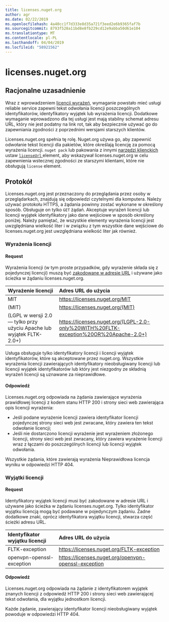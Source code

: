 ```yaml
---
title: licenses.nuget.org
author: agr
ms.date: 02/22/2019
ms.openlocfilehash: 4a40cc1f7d333e8d35a721f3eed2e6b9365faf7b
ms.sourcegitcommit: 8793f528a11bd8e8fb229cd12e9abba50d61e104
ms.translationtype: MT
ms.contentlocale: pl-PL
ms.lasthandoff: 04/04/2019
ms.locfileid: "58921562"
---
```

# <a name="licensesnugetorg"></a>licenses.nuget.org

## <a name="rationale"></a>Racjonalne uzasadnienie

Wraz z wprowadzeniem [licencji wyrażeń](nuspec.md#license), wymaganie powstało mieć usługi reliable service zapewni tekst odwołania licencji poszczególnych identyfikatorów, identyfikatory wyjątek lub wyrażenia licencji.
Dodatkowe wymaganie wprowadzono dla tej usługi jest mają stabilny schemat adresu URL, który nie jest podatny na link rot, tak aby bezpiecznie używać go do zapewniania zgodności z poprzednimi wersjami starszych klientów.

Licenses.nuget.org spełnia tę rolę. Nuget.org używa go, aby zapewnić odwołanie tekst licencji dla pakietów, które określają licencję za pomocą wyrażenia licencji. `nuget pack` lub pakowania z innymi [narzędzi klienckich](https://docs.microsoft.com/en-us/nuget/install-nuget-client-tools) ustaw [ `licenseUrl` ](nuspec.md#licenseurl) element, aby wskazywał licenses.nuget.org w celu zapewnienia wstecznej zgodności ze starszymi klientami, które nie obsługują `license` element.

## <a name="protocol"></a>Protokół

Licenses.nuget.org jest przeznaczony do przeglądania przez osoby w przeglądarkach, znajdują się odpowiedzi czytelnymi dla komputera.
Należy używać protokołu HTTPS, a żądania powinny zostać wykonane w określony sposób. Obsługuje on tylko `GET` żądań.
Akceptuje wyrażeń licencji lub licencji wyjątek identyfikatory jako dane wejściowe w sposób określony poniżej. Należy pamiętać, że wszystkie elementy wyrażenia licencji jest uwzględniana wielkość liter i w związku z tym wszystkie dane wejściowe do licenses.nuget.org jest uwzględniana wielkość liter jak również.

### <a name="license-expressions"></a>Wyrażenia licencji

#### <a name="request"></a>Request

Wyrażenia licencji (w tym proste przypadków, gdy wyrażenie składa się z pojedynczej licencji) muszą być [zakodowane w adresie URL](https://tools.ietf.org/html/rfc3986#section-2.1) i używane jako ścieżka w żądaniu licenses.nuget.org.

| Wyrażenie licencji | Adres URL do użycia |
|:---|:---|
| MIT                                                | <https://licenses.nuget.org/MIT> |
| (MIT)                                              | <https://licenses.nuget.org/(MIT)> |
| (LGPL w wersji 2.0 — tylko przy użyciu Apache lub wyjątek FLTK-2.0+) | <https://licenses.nuget.org/(LGPL-2.0-only%20WITH%20FLTK-exception%20OR%20Apache-2.0+)> |

Usługa obsługuje tylko identyfikatory licencji i licencji wyjątek identyfikatorów, które są akceptowane przez nuget.org. Wszystkie wyrażenia licencji zawierających identyfikatory nieobsługiwany licencji lub licencji wyjątek identyfikatorów lub który jest niezgodny ze składnią wyrażeń licencji są uznawane za nieprawidłowe.

#### <a name="response"></a>Odpowiedź

Licenses.nuget.org odpowiada na żądania zawierające wyrażenia prawidłowej licencji z kodem stanu HTTP 200 i strony sieci web zawierająca opis licencji wyrażenia:

* Jeśli podane wyrażenie licencji zawiera identyfikator licencji pojedynczej strony sieci web jest zwracane, który zawiera ten tekst odwołanie licencji;
* Jeśli nie dostarczono licencji wyrażenie jest wyrażeniem złożonego licencji, strony sieci web jest zwracany, który zawiera wyrażenie licencji wraz z łączami do poszczególnych licencji lub licencji wyjątek odwołania.

Wszystkie żądania, które zawierają wyrażenia Nieprawidłowa licencja wyniku w odpowiedzi HTTP 404.

### <a name="license-exceptions"></a>Wyjątki licencji

#### <a name="request"></a>Request

Identyfikatory wyjątek licencji musi być zakodowane w adresie URL i używane jako ścieżka w żądaniu licenses.nuget.org. Tylko identyfikator wyjątku licencją mogą być podawane w pojedynczym żądaniu. Żadne dodatkowe znaki, oprócz identyfikatora wyjątku licencji, stwarza część ścieżki adresu URL.

| Identyfikator wyjątku licencji | Adres URL do użycia |
|:---|:---|
|FLTK-exception            | <https://licenses.nuget.org/FLTK-exception> |
|openvpn-openssl-exception | <https://licenses.nuget.org/openvpn-openssl-exception> |

#### <a name="response"></a>Odpowiedź

Licenses.nuget.org odpowiada na żądanie z identyfikatorem wyjątek znanych licencji z odpowiedź HTTP 200 i strony sieci web zawierającej tekst odwołania, dla wyjątku jednostkom licencji.

Każde żądanie, zawierający identyfikator licencji nieobsługiwany wyjątek powoduje w odpowiedzi HTTP 404.
